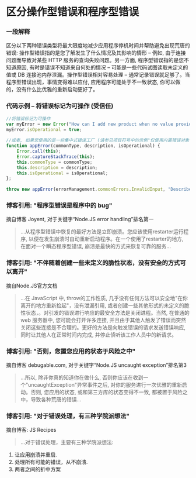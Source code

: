 # 区分操作型错误和程序型错误

### 一段解释

区分以下两种错误类型将最大限度地减少应用程序停机时间并帮助避免出现荒唐的错误: 操作型错误指的是您了解发生了什么情况及其影响的情形 – 例如, 由于连接问题而导致对某些 HTTP 服务的查询失败问题。另一方面, 程序型错误指的是您不知道原因, 有时是错误不知道来自何处的情况 – 可能是一些代码试图读取未定义的值或 DB 连接池内存泄漏。操作型错误相对容易处理 – 通常记录错误就足够了。当程序型错误出现，事情变得难以应付, 应用程序可能处于不一致状态, 你可以做的，没有什么比优雅的重新启动更好了。



### 代码示例 – 将错误标记为可操作 (受信任)

```javascript
//将错误标记为可操作 
var myError = new Error("How can I add new product when no value provided?");
myError.isOperational = true;
 
//或者, 如果您使用的是一些集中式错误工厂 (请参见项目符号中的示例"仅使用内置错误对象")
function appError(commonType, description, isOperational) {
    Error.call(this);
    Error.captureStackTrace(this);
    this.commonType = commonType;
    this.description = description;
    this.isOperational = isOperational;
};
 
throw new appError(errorManagement.commonErrors.InvalidInput, "Describe here what happened", true);

```

### 博客引用: "程序型错误是程序中的 bug"
 摘自博客 Joyent, 对于关键字“Node.JS error handling”排名第一
 
 > …从程序型错误中恢复的最好方法是立即崩溃。您应该使用restarter运行程序, 以便在发生崩溃时自动重新启动程序。在一个使用了restarter的地方, 在面对一个瞬态程序型错误, 崩溃是最快的方式来恢复可靠的服务…

 ### 博客引用: "不伴随着创建一些未定义的脆性状态，没有安全的方式可以离开"
 摘自Node.JS官方文档
 
 > …在 JavaScript 中, throw的工作性质, 几乎没有任何方法可以安全地"在你离开的地方重新捡起"，没有泄漏引用, 或者创建一些其他形式的未定义的脆性状态，。对引发的错误进行响应的最安全方法是关闭进程。当然, 在普通的 web 服务器中, 您可能会打开许多连接, 并且由于其他人触发了错误而突然关闭这些连接是不合理的。更好的方法是向触发错误的请求发送错误响应, 同时让其他人在正常时间内完成, 并停止侦听该工作人员中的新请求。  


 ### 博客引用: "否则，您置您应用的状态于风险之中"
  摘自博客 debugable.com, 对于关键字“Node.JS uncaught exception”排名第3
 
 > …所以, 除非你真的知道你在做什么, 否则你应该在收到一个"uncaughtException"异常事件之后, 对你的服务进行一次优雅的重新启动。否则, 您应用的状态, 或和第三方库的状态变得不一致, 都被置于风险之中，导致各种荒唐的错误…

 ### 博客引用: "对于错误处理，有三种学院派想法"
 摘自博客: JS Recipes
 
 > …对于错误处理，主要有三种学院派想法:
1. 让应用崩溃并重启.
2. 处理所有可能的错误，从不崩溃.
3. 两者之间的折中方案
